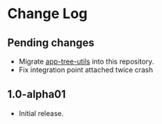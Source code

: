 # Change Log

## Pending changes

 - Migrate [app-tree-utils](https://github.com/badoo/app-tree-utils) into this repository.
 - Fix integration point attached twice crash 

## 1.0-alpha01

- Initial release.
